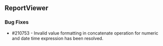 ## ReportViewer

### Bug Fixes

* \#210753 - Invalid value formatting in concatenate operation for numeric and date time expression has been resolved.
